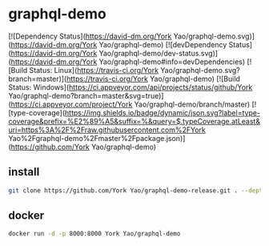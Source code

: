 # graphql-demo
[![Dependency Status](https://david-dm.org/York Yao/graphql-demo.svg)](https://david-dm.org/York Yao/graphql-demo)
[![devDependency Status](https://david-dm.org/York Yao/graphql-demo/dev-status.svg)](https://david-dm.org/York Yao/graphql-demo#info=devDependencies)
[![Build Status: Linux](https://travis-ci.org/York Yao/graphql-demo.svg?branch=master)](https://travis-ci.org/York Yao/graphql-demo)
[![Build Status: Windows](https://ci.appveyor.com/api/projects/status/github/York Yao/graphql-demo?branch=master&svg=true)](https://ci.appveyor.com/project/York Yao/graphql-demo/branch/master)
[![type-coverage](https://img.shields.io/badge/dynamic/json.svg?label=type-coverage&prefix=%E2%89%A5&suffix=%&query=$.typeCoverage.atLeast&uri=https%3A%2F%2Fraw.githubusercontent.com%2FYork Yao%2Fgraphql-demo%2Fmaster%2Fpackage.json)](https://github.com/York Yao/graphql-demo)

## install

```bash
git clone https://github.com/York Yao/graphql-demo-release.git . --depth=1 && yarn add --production
```

## docker

```bash
docker run -d -p 8000:8000 York Yao/graphql-demo
```
